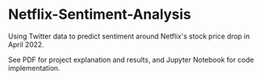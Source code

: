 # Netflix-Sentiment-Analysis
Using Twitter data to predict sentiment around Netflix's stock price drop in April 2022.

See PDF for project explanation and results, and Jupyter Notebook for code implementation.
